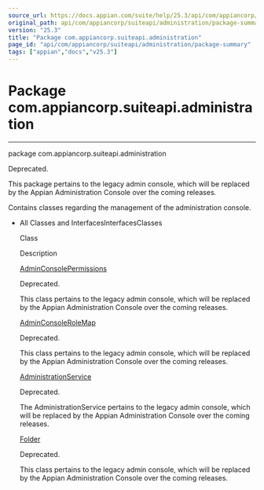```yaml
---
source_url: https://docs.appian.com/suite/help/25.3/api/com/appiancorp/suiteapi/administration/package-summary.html
original_path: api/com/appiancorp/suiteapi/administration/package-summary.html
version: "25.3"
title: "Package com.appiancorp.suiteapi.administration"
page_id: "api/com/appiancorp/suiteapi/administration/package-summary"
tags: ["appian","docs","v25.3"]
---
```



# Package com.appiancorp.suiteapi.administration

* * *

package com.appiancorp.suiteapi.administration

Deprecated.

This package pertains to the legacy admin console, which will be replaced by the Appian Administration Console over the coming releases.

Contains classes regarding the management of the administration console.

-   All Classes and InterfacesInterfacesClasses

    Class

    Description

    [AdminConsolePermissions](AdminConsolePermissions.html "class in com.appiancorp.suiteapi.administration")

    Deprecated.

    This class pertains to the legacy admin console, which will be replaced by the Appian Administration Console over the coming releases.

    [AdminConsoleRoleMap](AdminConsoleRoleMap.html "class in com.appiancorp.suiteapi.administration")

    Deprecated.

    This class pertains to the legacy admin console, which will be replaced by the Appian Administration Console over the coming releases.

    [AdministrationService](AdministrationService.html "interface in com.appiancorp.suiteapi.administration")

    Deprecated.

    The AdministrationService pertains to the legacy admin console, which will be replaced by the Appian Administration Console over the coming releases.

    [Folder](Folder.html "class in com.appiancorp.suiteapi.administration")

    Deprecated.

    This class pertains to the legacy admin console, which will be replaced by the Appian Administration Console over the coming releases.